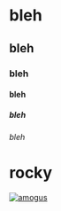 # bleh

## bleh

### bleh

#### bleh

##### bleh

###### bleh

# rocky

[![amogus](https://github-readme-stats.vercel.app/api?username=quinten814&show=commits)](https://github.com/anuraghazra/github-readme-stats)
